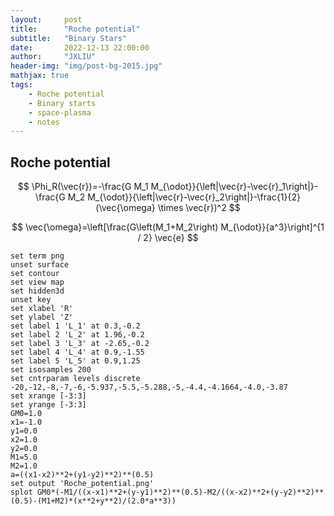 ```yaml
---
layout:     post
title:      "Roche potential"
subtitle:   "Binary Stars"
date:       2022-12-13 22:00:00
author:     "JXLIU"
header-img: "img/post-bg-2015.jpg"
mathjax: true
tags:
    - Roche potential
    - Binary starts
    - space-plasma
    - notes
---
```


## Roche potential

$$
\Phi_R(\vec{r})=-\frac{G M_1 M_{\odot}}{\left|\vec{r}-\vec{r}_1\right|}-\frac{G M_2 M_{\odot}}{\left|\vec{r}-\vec{r}_2\right|}-\frac{1}{2}(\vec{\omega} \times \vec{r})^2
$$

$$
\vec{\omega}=\left[\frac{G\left(M_1+M_2\right) M_{\odot}}{a^3}\right]^{1 / 2} \vec{e}
$$

```gnuplot
set term png
unset surface
set contour
set view map
set hidden3d
unset key
set xlabel 'R'
set ylabel 'Z'
set label 1 'L_1' at 0.3,-0.2
set label 2 'L_2' at 1.96,-0.2
set label 3 'L_3' at -2.65,-0.2
set label 4 'L_4' at 0.9,-1.55
set label 5 'L_5' at 0.9,1.25
set isosamples 200
set cntrparam levels discrete -20,-12,-8,-7,-6,-5.937,-5.5,-5.288,-5,-4.4,-4.1664,-4.0,-3.87
set xrange [-3:3]
set yrange [-3:3] 
GM0=1.0
x1=-1.0
y1=0.0
x2=1.0
y2=0.0
M1=5.0
M2=1.0
a=((x1-x2)**2+(y1-y2)**2)**(0.5)
set output 'Roche_potential.png'
splot GM0*(-M1/((x-x1)**2+(y-y1)**2)**(0.5)-M2/((x-x2)**2+(y-y2)**2)**(0.5)-(M1+M2)*(x**2+y**2)/(2.0*a**3))
```

